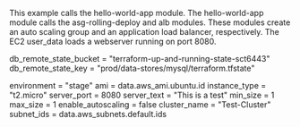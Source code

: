 This example calls the hello-world-app module.  The hello-world-app module calls the asg-rolling-deploy and alb modules.  These modules create an auto scaling group and an application load balancer, respectively.  The EC2 user_data loads a webserver running on port 8080. 

db_remote_state_bucket = "terraform-up-and-running-state-sct6443"
db_remote_state_key    = "prod/data-stores/mysql/terraform.tfstate"

environment = "stage"
ami = data.aws_ami.ubuntu.id
instance_type = "t2.micro"
server_port = 8080
server_text = "This is a test"
min_size = 1
max_size = 1
enable_autoscaling = false
cluster_name = "Test-Cluster"
subnet_ids = data.aws_subnets.default.ids